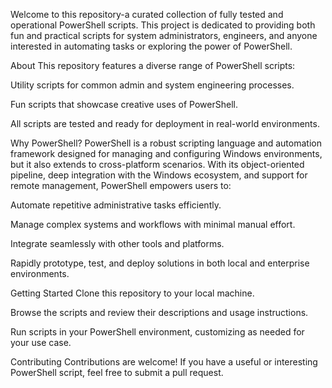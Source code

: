 Welcome to this repository-a curated collection of fully tested and operational PowerShell scripts. This project is dedicated to providing both fun and practical scripts for system administrators, engineers, and anyone interested in automating tasks or exploring the power of PowerShell.

About
This repository features a diverse range of PowerShell scripts:

Utility scripts for common admin and system engineering processes.

Fun scripts that showcase creative uses of PowerShell.

All scripts are tested and ready for deployment in real-world environments.

Why PowerShell?
PowerShell is a robust scripting language and automation framework designed for managing and configuring Windows environments, but it also extends to cross-platform scenarios. With its object-oriented pipeline, deep integration with the Windows ecosystem, and support for remote management, PowerShell empowers users to:

Automate repetitive administrative tasks efficiently.

Manage complex systems and workflows with minimal manual effort.

Integrate seamlessly with other tools and platforms.

Rapidly prototype, test, and deploy solutions in both local and enterprise environments.

Getting Started
Clone this repository to your local machine.

Browse the scripts and review their descriptions and usage instructions.

Run scripts in your PowerShell environment, customizing as needed for your use case.

Contributing
Contributions are welcome! If you have a useful or interesting PowerShell script, feel free to submit a pull request.
